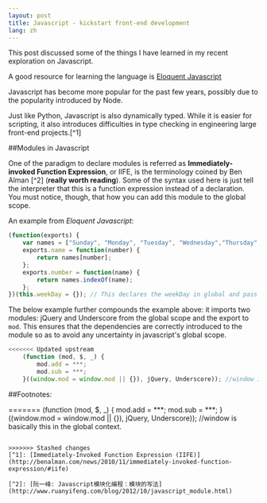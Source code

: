 ```yaml
---
layout: post
title: Javascript - kickstart front-end development
lang: zh
---
```


This post discussed some of the things I have learned in my recent exploration on Javascript.

A good resource for learning the language is [Eloquent Javascript](http://eloquentjavascript.net/)

Javascript has become more popular for the past few years, possibly due to the popularity introduced by Node.

Just like Python, Javascript is also dynamically typed. While it is easier for scripting, it also introduces difficulties in type checking in engineering large front-end projects.[^1]

##Modules in Javascript

One of the paradigm to declare modules is referred as **Immediately-invoked Function Expression**, or IIFE, is the terminology coined by Ben Alman [^2] (**really worth reading**). Some of the syntax used here is just tell the interpreter that this is a function expression instead of a declaration.
You must notice, though, that how you can add this module to the global scope.

An example from *Eloquent Javascript*:

```javascript
(function(exports) {
	var names = ["Sunday", "Monday", "Tuesday", "Wednesday","Thursday", "Friday", "Saturday"];
	exports.name = function(number) {
    	return names[number];
	};
	exports.number = function(name) {
    	return names.indexOf(name);
	};
})(this.weekDay = {}); // This declares the weekDay in global and pass as a argument. Try change it to this.weekDay only?
```

The below example further compounds the example above: it imports two modules: jQuery and Underscore from the global scope and the export to `mod`. This ensures that the dependencies are correctly introduced to the module so as to avoid any uncertainty in javascript's global scope.

```javascript
<<<<<<< Updated upstream
	(function (mod, $, _) {
		mod.add = ***;
		mod.sub = ***;
	}((window.mod = window.mod || {}), jQuery, Underscore)); //window is basically this in the global context.
```

##Footnotes:

=======
(function (mod, $, _) {
	mod.add = ***;
	mod.sub = ***;
}((window.mod = window.mod || {}), jQuery, Underscore)); //window is basically this in the global context.
```

>>>>>>> Stashed changes
[^1]: [Immediately-Invoked Function Expression (IIFE)](http://benalman.com/news/2010/11/immediately-invoked-function-expression/#iife)

[^2]: [阮一峰: Javascript模块化编程：模块的写法](http://www.ruanyifeng.com/blog/2012/10/javascript_module.html)
